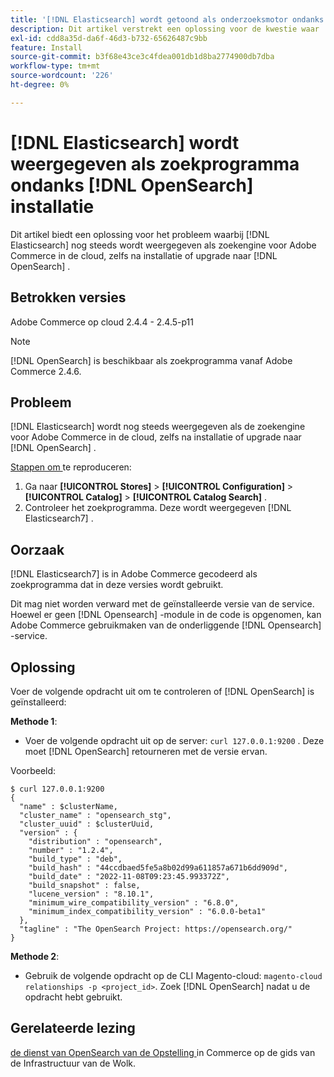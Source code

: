 ```yaml
---
title: '[!DNL Elasticsearch] wordt getoond als onderzoeksmotor ondanks  [!DNL OpenSearch]  installatie'
description: Dit artikel verstrekt een oplossing voor de kwestie waar  [!DNL Elasticsearch]  nog als onderzoeksmotor voor Adobe Commerce op wolk na het installeren of het bevorderen aan  [!DNL OpenSearch] wordt getoond.
exl-id: cdd8a35d-da6f-46d3-b732-65626487c9bb
feature: Install
source-git-commit: b3f68e43ce3c4fdea001db1d8ba2774900db7dba
workflow-type: tm+mt
source-wordcount: '226'
ht-degree: 0%

---
```


# [!DNL Elasticsearch] wordt weergegeven als zoekprogramma ondanks [!DNL OpenSearch] installatie

Dit artikel biedt een oplossing voor het probleem waarbij [!DNL Elasticsearch] nog steeds wordt weergegeven als zoekengine voor Adobe Commerce in de cloud, zelfs na installatie of upgrade naar [!DNL OpenSearch] .

## Betrokken versies

Adobe Commerce op cloud 2.4.4 - 2.4.5-p11

>[!NOTE]
>
>[!DNL OpenSearch] is beschikbaar als zoekprogramma vanaf Adobe Commerce 2.4.6.

## Probleem

[!DNL Elasticsearch] wordt nog steeds weergegeven als de zoekengine voor Adobe Commerce in de cloud, zelfs na installatie of upgrade naar [!DNL OpenSearch] .

<u> Stappen om </u> te reproduceren:

1. Ga naar **[!UICONTROL Stores]** > **[!UICONTROL Configuration]** > **[!UICONTROL Catalog]** > **[!UICONTROL Catalog Search]** .
1. Controleer het zoekprogramma. Deze wordt weergegeven [!DNL Elasticsearch7] .

## Oorzaak

[!DNL Elasticsearch7] is in Adobe Commerce gecodeerd als zoekprogramma dat in deze versies wordt gebruikt.

Dit mag niet worden verward met de geïnstalleerde versie van de service. Hoewel er geen [!DNL Opensearch] -module in de code is opgenomen, kan Adobe Commerce gebruikmaken van de onderliggende [!DNL Opensearch] -service.

## Oplossing

Voer de volgende opdracht uit om te controleren of [!DNL OpenSearch] is geïnstalleerd:

**Methode 1**:

* Voer de volgende opdracht uit op de server: `curl 127.0.0.1:9200` . Deze moet [!DNL OpenSearch] retourneren met de versie ervan.

Voorbeeld:

```
$ curl 127.0.0.1:9200
{
  "name" : $clusterName,
  "cluster_name" : "opensearch_stg",
  "cluster_uuid" : $clusterUuid,
  "version" : {
    "distribution" : "opensearch",
    "number" : "1.2.4",
    "build_type" : "deb",
    "build_hash" : "44ccdbaed5fe5a8b02d99a611857a671b6dd909d",
    "build_date" : "2022-11-08T09:23:45.993372Z",
    "build_snapshot" : false,
    "lucene_version" : "8.10.1",
    "minimum_wire_compatibility_version" : "6.8.0",
    "minimum_index_compatibility_version" : "6.0.0-beta1"
  },
  "tagline" : "The OpenSearch Project: https://opensearch.org/"
}
```

**Methode 2**:

* Gebruik de volgende opdracht op de CLI Magento-cloud: `magento-cloud relationships -p <project_id>`. Zoek [!DNL OpenSearch] nadat u de opdracht hebt gebruikt.

## Gerelateerde lezing

[ de dienst van OpenSearch van de Opstelling ](https://experienceleague.adobe.com/docs/commerce-cloud-service/user-guide/configure/service/opensearch.html?lang=nl-NL) in Commerce op de gids van de Infrastructuur van de Wolk.
